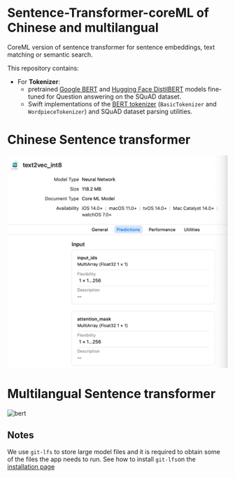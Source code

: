 # Sentence-Transformer-coreML of Chinese and multilangual
CoreML version of sentence transformer for sentence embeddings, text matching or semantic search.

This repository contains:
- For **Tokenizer**:
	- pretrained [Google BERT](https://github.com/google-research/bert) and [Hugging Face DistilBERT](https://arxiv.org/abs/1910.01108) models fine-tuned for Question answering on the SQuAD dataset.
	- Swift implementations of the [BERT tokenizer](https://github.com/huggingface/swift-coreml-transformers/blob/master/Sources/BertTokenizer.swift) (`BasicTokenizer` and `WordpieceTokenizer`) and SQuAD dataset parsing utilities.

#  Chinese Sentence transformer


![demo](https://github.com/sinnuswong/Sentence-transformer-CoreML/blob/main/chinese/WechatIMG11162.jpeg?raw=true)

#  Multilangual Sentence transformer

![bert](https://raw.githubusercontent.com/huggingface/swift-coreml-transformers/master/media/bert-architecture.png)

## Notes

We use `git-lfs` to store large model files and it is required to obtain some of the files the app needs to run.
See how to install `git-lfs`on the [installation page](https://git-lfs.github.com/)
